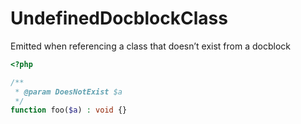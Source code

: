 # UndefinedDocblockClass

Emitted when referencing a class that doesn’t exist from a docblock

```php
<?php

/**
 * @param DoesNotExist $a
 */
function foo($a) : void {}
```
